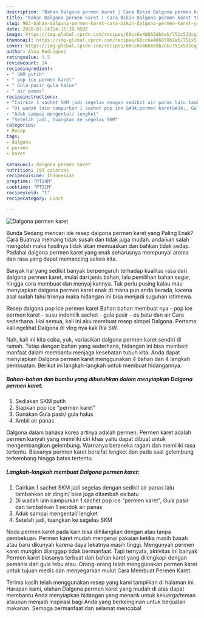 ```yaml
---
description: "Bahan Dalgona permen karet | Cara Bikin Dalgona permen karet Yang Enak dan Simpel"
title: "Bahan Dalgona permen karet | Cara Bikin Dalgona permen karet Yang Enak dan Simpel"
slug: 963-bahan-dalgona-permen-karet-cara-bikin-dalgona-permen-karet-yang-enak-dan-simpel
date: 2020-07-14T14:15:28.950Z
image: https://img-global.cpcdn.com/recipes/60cc6e486658b2eb/751x532cq70/dalgona-permen-karet-foto-resep-utama.jpg
thumbnail: https://img-global.cpcdn.com/recipes/60cc6e486658b2eb/751x532cq70/dalgona-permen-karet-foto-resep-utama.jpg
cover: https://img-global.cpcdn.com/recipes/60cc6e486658b2eb/751x532cq70/dalgona-permen-karet-foto-resep-utama.jpg
author: Alma Rodriquez
ratingvalue: 3.5
reviewcount: 14
recipeingredient:
- " SKM putih"
- " pop ice permen karet"
- " Gula pasir gula halus"
- " air panas"
recipeinstructions:
- "Cairkan 1 sachet SKM jadi segelas dengan sedikit air panas lalu tambahkan air dingin/ bisa juga ditambah es batu"
- "Di wadah lain campurkan 1 sachet pop ice &#34;permen karet&#34;, Gula pasir dan tambahkan 1 sendok air panas"
- "Aduk sampai mengental/ lengket"
- "Setelah jadi, tuangkan ke segelas SKM"
categories:
- Resep
tags:
- dalgona
- permen
- karet

katakunci: dalgona permen karet 
nutrition: 193 calories
recipecuisine: Indonesian
preptime: "PT14M"
cooktime: "PT31M"
recipeyield: "1"
recipecategory: Lunch

---
```



![Dalgona permen karet](https://img-global.cpcdn.com/recipes/60cc6e486658b2eb/751x532cq70/dalgona-permen-karet-foto-resep-utama.jpg)

Bunda Sedang mencari ide resep dalgona permen karet yang Paling Enak? Cara Buatnya memang tidak susah dan tidak juga mudah. andaikan salah mengolah maka hasilnya tidak akan memuaskan dan bahkan tidak sedap. Padahal dalgona permen karet yang enak seharusnya mempunyai aroma dan rasa yang dapat memancing selera kita.

Banyak hal yang sedikit banyak berpengaruh terhadap kualitas rasa dari dalgona permen karet, mulai dari jenis bahan, lalu pemilihan bahan segar, hingga cara membuat dan menyajikannya. Tak perlu pusing kalau mau menyiapkan dalgona permen karet enak di mana pun anda berada, karena asal sudah tahu triknya maka hidangan ini bisa menjadi suguhan istimewa.

Resep dalgona pop ice permen karet Bahan bahan membuat nya - pop ice permen karet - susu indomilk sachet - gula pasir - es batu dan air Cara sederhana. Hai semua, kali ini aku membuat resep simpel Dalgona. Pertama kali ngelihat Dalgona di vlog nya kak Ria SW.


Nah, kali ini kita coba, yuk, variasikan dalgona permen karet sendiri di rumah. Tetap dengan bahan yang sederhana, hidangan ini bisa memberi manfaat dalam membantu menjaga kesehatan tubuh kita. Anda dapat menyiapkan Dalgona permen karet menggunakan 4 bahan dan 4 langkah pembuatan. Berikut ini langkah-langkah untuk membuat hidangannya.

<!--inarticleads1-->

##### Bahan-bahan dan bumbu yang dibutuhkan dalam menyiapkan Dalgona permen karet:

1. Sediakan  SKM putih
1. Siapkan  pop ice &#34;permen karet&#34;
1. Gunakan  Gula pasir/ gula halus
1. Ambil  air panas


Dalgona dalam bahasa korea artinya adalah permen. Permen karet adalah permen kunyah yang memiliki ciri khas yaitu dapat dibuat untuk mengembangkan gelembung. Warnanya beraneka ragam dan memiliki rasa tertentu. Biasanya permen karet bersifat lengket dan pada saat gelembung terkembang hingga batas tertentu. 

<!--inarticleads2-->

##### Langkah-langkah membuat Dalgona permen karet:

1. Cairkan 1 sachet SKM jadi segelas dengan sedikit air panas lalu tambahkan air dingin/ bisa juga ditambah es batu
1. Di wadah lain campurkan 1 sachet pop ice &#34;permen karet&#34;, Gula pasir dan tambahkan 1 sendok air panas
1. Aduk sampai mengental/ lengket
1. Setelah jadi, tuangkan ke segelas SKM


Noda permen karet pada kain bisa dihilangkan dengan atau tanpa pembekuan. Permen karet mudah mengenai pakaian ketika masih basah atau baru dikunyah karena daya lekatnya masih tinggi. Mengunyah permen karet mungkin dianggap tidak bermanfaat. Tapi ternyata, aktivitas ini banyak Permen karet biasanya terbuat dari bahan karet yang dilengkapi dengan pemanis dari gula tebu atau. Orang-orang telah menggunakan permen karet untuk tujuan medis dan menyegarkan mulut Cara Membuat Permen Karet. 

Terima kasih telah menggunakan resep yang kami tampilkan di halaman ini. Harapan kami, olahan Dalgona permen karet yang mudah di atas dapat membantu Anda menyiapkan hidangan yang menarik untuk keluarga/teman ataupun menjadi inspirasi bagi Anda yang berkeinginan untuk berjualan makanan. Semoga bermanfaat dan selamat mencoba!
